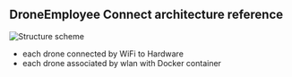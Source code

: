 DroneEmployee Connect architecture reference
--------------------------------------------

![Structure scheme](https://raw.githubusercontent.com/DroneEmployee/drone-employee-connect/master/docs/architecture.png)

* each drone connected by WiFi to Hardware
* each drone associated by wlan with Docker container
